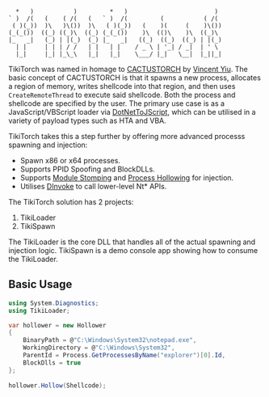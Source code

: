 ```
  *   )           )         *   )                        )  
` )  /(   (    ( /(   (   ` )  /(         (           ( /(  
 ( )(_))  )\   )\())  )\   ( )(_))   (    )(     (    )\()) 
(_(_())  ((_) ((_)\  ((_) (_(_())    )\  (()\    )\  ((_)\  
|_   _|   (_) | |(_)  (_) |_   _|   ((_)  ((_)  ((_) | |(_) 
  | |     | | | / /   | |   | |    / _ \ | '_| / _|  | ' \  
  |_|     |_| |_\_\   |_|   |_|    \___/ |_|   \__|  |_||_| 
```

TikiTorch was named in homage to [CACTUSTORCH](https://github.com/vysecurity/CACTUSTORCH) by [Vincent Yiu](https://twitter.com/vysecurity).  The basic concept of CACTUSTORCH is that it spawns a new process, allocates a region of memory, writes shellcode into that region, and then uses `CreateRemoteThread` to execute said shellcode.  Both the process and shellcode are specified by the user.  The primary use case is as a JavaScript/VBScript loader via [DotNetToJScript](https://github.com/tyranid/DotNetToJScript), which can be utilised in a variety of payload types such as HTA and VBA.

TikiTorch takes this a step further by offering more advanced processs spawning and injection:

- Spawn x86 or x64 processes.
- Supports PPID Spoofing and BlockDLLs.
- Supports [Module Stomping](https://offensivedefence.co.uk/posts/module-stomping/) and [Process Hollowing](https://github.com/ambray/ProcessHollowing/blob/master/ShellLoader/Loader.cs) for injection.
- Utilises [DInvoke](https://github.com/TheWover/DInvoke) to call lower-level Nt* APIs.

The TikiTorch solution has 2 projects:
1. TikiLoader
2. TikiSpawn

The TikiLoader is the core DLL that handles all of the actual spawning and injection logic.  TikiSpawn is a demo console app showing how to consume the TikiLoader.

## Basic Usage

```c#
using System.Diagnostics;
using TikiLoader;

var hollower = new Hollower
{
    BinaryPath = @"C:\Windows\System32\notepad.exe",
    WorkingDirectory = @"C:\Windows\System32",
    ParentId = Process.GetProcessesByName("explorer")[0].Id,
    BlockDlls = true
};
            
hollower.Hollow(Shellcode);
```